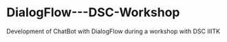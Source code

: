 # DialogFlow---DSC-Workshop
Development of ChatBot with DialogFlow during a workshop with DSC IIITK
